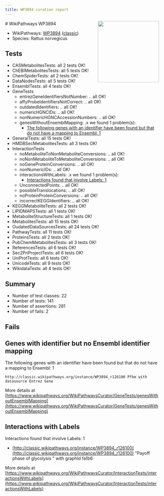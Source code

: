 ```yaml
---
title: WP3894 curation report
---
```


<img style="float: right; width: 200px" src="https://upload.wikimedia.org/wikipedia/commons/thumb/8/83/Wplogo_with_text_500.png/640px-Wplogo_with_text_500.png" />
# WikiPathways WP3894

* WikiPathways: [WP3894](https://wikipathways.org/pathways/WP3894) ([classic](https://classic.wikipathways.org/instance/WP3894))
* Species: Rattus norvegicus
## Tests
* CASMetabolitesTests: all 2 tests OK!
* ChEBIMetabolitesTests: all 5 tests OK!
* ChemSpiderTests: all 2 tests OK!
* DataNodesTests: all 5 tests OK!
* EnsemblTests: all 4 tests OK!
* GeneTests
    * entrezGeneIdentifiersNotNumber: .. all OK!
    * affyProbeIdentifiersNotCorrect: .. all OK!
    * outdatedIdentifiers: .. all OK!
    * numericHGNCIDs: .. all OK!
    * nonNumericHGNCAccessionNumbers: .. all OK!
    * genesWithoutEnsemblMapping: .x we found 1 problem(s):
        * [The following genes with an identifier have been found but that do not have a mapping to Ensembl: 1](#40286d83)
* GeneralTests: all 15 tests OK!
* HMDBSecMetabolitesTests: all 3 tests OK!
* InteractionTests
    * noMetaboliteToNonMetaboliteConversions: .. all OK!
    * noNonMetaboliteToMetaboliteConversions: .. all OK!
    * noGeneProteinConversions: .. all OK!
    * nonNumericIDs: .. all OK!
    * interactionsWithLabels: .x we found 1 problem(s):
        * [Interactions found that involve Labels: 1](#630d2678)
    * UnconnectedPoints: .. all OK!
    * possibleTranslocations: .. all OK!
    * noProteinProteinConversions: .. all OK!
    * incorrectKEGGIdentifiers: .. all OK!
* KEGGMetaboliteTests: all 2 tests OK!
* LIPIDMAPSTests: all 1 tests OK!
* MetaboliteStructureTests: all 1 tests OK!
* MetabolitesTests: all 15 tests OK!
* OudatedDataSourcesTests: all 24 tests OK!
* PathwayTests: all 11 tests OK!
* ProteinsTests: all 2 tests OK!
* PubChemMetabolitesTests: all 3 tests OK!
* ReferencesTests: all 6 tests OK!
* Sec2PriProjectTests: all 6 tests OK!
* UniProtTests: all 6 tests OK!
* UnicodeTests: all 9 tests OK!
* WikidataTests: all 4 tests OK!


## Summary

* Number of test classes: 22
* Number of tests: 141
* Number of assertions: 281
* Number of fails: 2

## Fails

<a name="40286d83" />

## Genes with identifier but no Ensembl identifier mapping

The following genes with an identifier have been found but that do not have a mapping to Ensembl: 1
```
http://classic.wikipathways.org/instance/WP3894_r126100 Pfkm with datasource Entrez Gene
```

More details at [https://www.wikipathways.org/WikiPathwaysCurator/GeneTests/genesWithoutEnsemblMapping](https://www.wikipathways.org/WikiPathwaysCurator/GeneTests/genesWithoutEnsemblMapping)

<a name="630d2678" />

## Interactions with Labels

Interactions found that involve Labels: 1

* [http://classic.wikipathways.org/instance/WP3894_r126100](http://classic.wikipathways.org/instance/WP3894_r126100) "Payoff phase of 
glycolysis 
" with graphId fa1b6


More details at [https://www.wikipathways.org/WikiPathwaysCurator/InteractionTests/interactionsWithLabels](https://www.wikipathways.org/WikiPathwaysCurator/InteractionTests/interactionsWithLabels)

